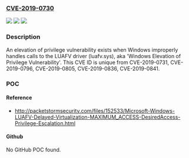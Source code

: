 ### [CVE-2019-0730](https://cve.mitre.org/cgi-bin/cvename.cgi?name=CVE-2019-0730)
![](https://img.shields.io/static/v1?label=Product&message=Windows%20Server&color=blue)
![](https://img.shields.io/static/v1?label=Version&message=n%2Fa&color=blue)
![](https://img.shields.io/static/v1?label=Vulnerability&message=Elevation%20of%20Privilege&color=brighgreen)

### Description

An elevation of privilege vulnerability exists when Windows improperly handles calls to the LUAFV driver (luafv.sys), aka 'Windows Elevation of Privilege Vulnerability'. This CVE ID is unique from CVE-2019-0731, CVE-2019-0796, CVE-2019-0805, CVE-2019-0836, CVE-2019-0841.

### POC

#### Reference
- http://packetstormsecurity.com/files/152533/Microsoft-Windows-LUAFV-Delayed-Virtualization-MAXIMUM_ACCESS-DesiredAccess-Privilege-Escalation.html

#### Github
No GitHub POC found.

